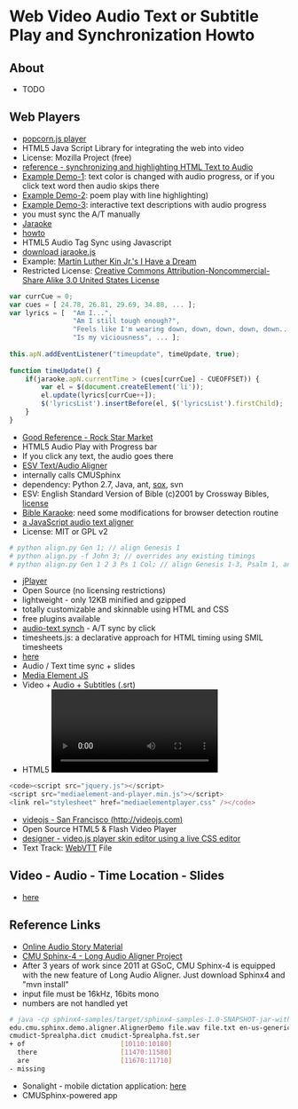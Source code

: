 # Web Video Audio Text or Subtitle Play and Synchronization Howto
## About
* TODO

## Web Players
* [popcorn.js player](http://popcornjs.org/)
 * HTML5 Java Script Library for integrating the web into video
 * License: Mozilla Project (free)
 * [reference - synchronizing and highlighting HTML Text to Audio](http://stackoverflow.com/questions/10743683/synchronize-and-highlight-html-text-to-audio)
 * [Example Demo-1](view-source:http://fiddle.jshell.net/thisgeek/At3xg/show/): text color is changed with audio progress, or if you click text word then audio skips there
 * [Example Demo-2](http://www.npr.org/2012/07/17/156611072/press-play-poetry-summer-song): poem play with line highlighting)
 * [Example Demo-3](http://www.samuelnegredo.com/zaragoza-public-spaces/iaacc.htm): interactive text descriptions with audio progress
 * you must sync the A/T manually
* [Jaraoke](http://randallagordon.com/jaraoke/)
 * [howto](http://randallagordon.com/blog/2009/07/19/jaraoke-html5-audio-tag-demo/)
 * HTML5 Audio Tag Sync using Javascript
 * [download jaraoke.js](http://randallagordon.com/jaraoke/js/jaraoke.js)
 * Example: [Martin Luther Kin Jr.'s I Have a Dream](http://j.hn/lab/html5karaoke/dream.html)
 * Restricted License: [Creative Commons Attribution-Noncommercial-Share Alike 3.0 United States License](http://creativecommons.org/licenses/by-sa/3.0/us/)
```js
var currCue = 0;  
var cues = [ 24.78, 26.81, 29.69, 34.88, ... ];  
var lyrics = [  "Am I...",  
                "Am I still tough enough?",  
                "Feels like I'm wearing down, down, down, down, down...",  
                "Is my viciousness", ... ];  
  
this.apN.addEventListener("timeupdate", timeUpdate, true);  
  
function timeUpdate() {  
    if(jaraoke.apN.currentTime > (cues[currCue] - CUEOFFSET)) {  
        var el = $(document.createElement('li')); 
        el.update(lyrics[currCue++]); 
        $('lyricsList').insertBefore(el, $('lyricsList').firstChild);  
    }  
}  
```
* [Good Reference - Rock Star Market](http://rockstarmarket.com/html5_audio/)
 * HTML5 Audio Play with Progress bar
 * If you click any text, the audio goes there
* [ESV Text/Audio Aligner](https://github.com/westonruter/esv-text-audio-aligner)
 * internally calls CMUSphinx
 * dependency: Python 2.7, Java, ant, [sox](http://sox.sourceforge.net/), svn
 * ESV: English Standard Version of Bible (c)2001 by Crossway Bibles, [license](http://www.crossway.org/rights-permissions/esv/)
 * [Bible Karaoke](http://j.hn/lab/html5karaoke/): need some modifications for browser detection routine
 * [a JavaScript audio text aligner](http://johndyer.name/html5-audio-karoke-a-javascript-audio-text-aligner/)
 * License: MIT or GPL v2
```sh
# python align.py Gen 1; // align Genesis 1
# python align.py -f John 3; // overrides any existing timings
# python align.py Gen 1 2 3 Ps 1 Col; // align Genesis 1-3, Psalm 1, and all of Colossians
```
* [jPlayer](http://www.jplayer.org)
 * Open Source (no licensing restrictions)
 * lightweight - only 12KB minified and gzipped
 * totally customizable and skinnable using HTML and CSS
 * free plugins available
 * [audio-text synch](http://happyworm.com/jPlayerLab/audiotextsync/v13/#) - A/T sync by click
* timesheets.js: a declarative approach for HTML timing using SMIL timesheets
 * [here](http://wam.inrialpes.fr/timesheets/slideshows/audio.html)
 * Audio / Text time sync + slides
* [Media Element JS](http://mediaelementjs.com/)
 * Video + Audio + Subtitles (.srt)
 * HTML5 <video>, <audio> with <track>
```js
<code><script src="jquery.js"></script>
<script src="mediaelement-and-player.min.js"></script>
<link rel="stylesheet" href="mediaelementplayer.css" /></code>
```
* [videojs - San Francisco (http://videojs.com)](https://github.com/videojs/video.js)
 * Open Source HTML5 & Flash Video Player
 * [designer - video.js player skin editor using a live CSS editor](https://github.com/videojs/designer)
 * Text Track: [WebVTT](http://dev.w3.org/html5/webvtt/) File

## Video - Audio - Time Location - Slides
* [here](http://videolectures.net/w3cworkshop2013_brelstaff_solutions/)

## Reference Links
* [Online Audio Story Material](http://storycorps.org/about/)
* [CMU Sphinx-4 - Long Audio Aligner Project](https://github.com/cmusphinx/sphinx4)
 * After 3 years of work since 2011 at GSoC, CMU Sphinx-4 is equipped with the new feature of Long Audio Aligner. Just download Sphinx4 and "mvn install"
 * input file must be 16kHz, 16bits mono
 * numbers are not handled yet
```sh
# java -cp sphinx4-samples/target/sphinx4-samples-1.0-SNAPSHOT-jar-with-dependencies.jar \
edu.cmu.sphinx.demo.aligner.AlignerDemo file.wav file.txt en-us-generic \
cmudict-5prealpha.dict cmudict-5prealpha.fst.ser
+ of                        [10110:10180]
  there                     [11470:11580]
  are                       [11670:11710]
- missing
```
* Sonalight - mobile dictation application: [here](http://sonalight.com/)
 * CMUSphinx-powered app
